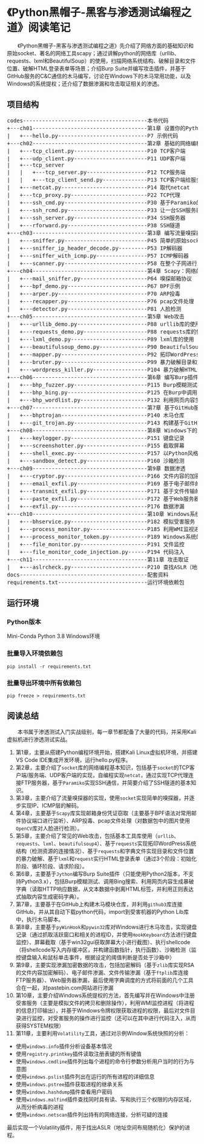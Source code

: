 # 《Python黑帽子-黑客与渗透测试编程之道》阅读笔记

&emsp;&emsp;《Python黑帽子-黑客与渗透测试编程之道》先介绍了网络方面的基础知识和原始socket、著名的网络工具scapy；通过讲解python的网络库（urllib、requests、lxml和BeautifulSoup）的使用，扫描网络系统结构、破解目录和文件位置、破解HTML登录表单等场景；介绍Burp Suite并编写攻击插件，并基于GitHub服务的C&C通信的木马编写，讨论在Windows下的木马常用功能，以及Windows的系统提权；还介绍了数据渗漏和攻击取证相关的渗透。

## 项目结构
<pre>
codes---------------------------------------本书代码
+---ch01------------------------------------第1章 设置你的Python环境
|   +---hello.py----------------------------P7 示例代码
+---ch02------------------------------------第2章 基础的网络编程工具
|   +---tcp_client.py-----------------------P10 TCP客户端
|   +---udp_client.py-----------------------P11 UDP客户端
|   +---tcp_server
|   |   +---tcp_server.py-------------------P12 TCP服务端
|   |   +---tcp_client_send.py--------------P13 TCP客户端给服务端发送测试数据包
|   +---netcat.py---------------------------P14 取代netcat
|   +---tcp_proxy.py------------------------P22 TCP代理
|   +---ssh_cmd.py--------------------------P30 基于Paramiko的SSH通信
|   +---ssh_rcmd.py-------------------------P33 让一台SSH服务器给SSH客户端发送命令
|   +---ssh_server.py-----------------------P34 SSH服务器
|   +---rforward.py-------------------------P38 SSH隧道
+---ch03------------------------------------第3章 编写流量嗅探器
|   +---sniffer.py--------------------------P45 简单的原始socket嗅探器
|   +---sniffer_ip_header_decode.py---------P53 IP解码器
|   +---sniffer_with_icmp.py----------------P57 ICMP解码器
|   +---scanner.py--------------------------P58 在整个子网进行主机扫描
+---ch04------------------------------------第4章 Scapy：网络的掌控者
|   +---mail_sniffer.py---------------------P64 嗅探邮箱协议
|   +---bpf_demo.py-------------------------P67 BPF示例
|   +---arper.py----------------------------P70 ARP投毒
|   +---recapper.py-------------------------P76 pcap文件处理
|   +---detector.py-------------------------P81 人脸检测
+---ch05------------------------------------第5章 Web攻击
|   +---urllib_demo.py----------------------P88 urllib库的使用
|   +---requests_demo.py--------------------P88 requests库的使用
|   +---lxml_demo.py------------------------P89 lxml库的使用
|   +---beautifulsoup_demo.py---------------P90 BeautifulSoup库的使用
|   +---mapper.py---------------------------P92 拓印WordPress系统结构
|   +---bruter.py---------------------------P99 暴力破解目录和文件位置
|   +---wordpress_killer.py-----------------P104 暴力破解HTML登录表单
+---ch06------------------------------------第6章 编写Burp插件
|   +---bhp_fuzzer.py-----------------------P115 Burp模糊测试插件
|   +---bhp_bing.py-------------------------P125 在Burp中调用Bing搜索
|   +---bhp_wordlist.py---------------------P132 利用网页内容生成暴破字典
+---ch07------------------------------------第7章 基于GitHub服务的C&C通信
|   +---bhptrojan---------------------------P140 木马仓库
|   +---git_trojan.py-----------------------P143 构建基于GitHub通信的木马
+---ch08------------------------------------第8章 Windows下的木马常用功能
|   +---keylogger.py------------------------P151 键盘记录
|   +---screenshotter.py--------------------P155 截取屏幕
|   +---shell_exec.py-----------------------P157 以Python风格执行shellcode
|   +---sandbox_detect.py-------------------P160 沙箱检测
+---ch09------------------------------------第9章 数据渗透
|   +---cryptor.py--------------------------P166 文件内容的加密和解密
|   +---email_exfil.py----------------------P169 基于电子邮件的数据渗透
|   +---transmit_exfil.py-------------------P171 基于文件传输的数据渗透
|   +---paste_exfil.py----------------------P172 基于Web服务器的数据渗透
|   +---exfil.py----------------------------P176 数据渗漏
+---ch10------------------------------------第10章 Windows系统提权
|   +---bhservice.py------------------------P182 模拟受害服务
|   +---process_monitor.py------------------P185 利用WMI监视进程
|   +---process_monitor_token.py------------P189 Windows系统的令牌权限
|   +---file_monitor.py---------------------P191 文件监控
|   +---file_monitor_code_injection.py------P194 代码注入
+---ch11------------------------------------第11章 攻击取证
|   +---aslrcheck.py------------------------P210 查找ASLR（地址空间布局随机）保护进程
docs----------------------------------------配套资料
requirements.txt----------------------------运行环境依赖包
</pre>


## 运行环境
### Python版本
Mini-Conda Python 3.8 Windows环境

### 批量导入环境依赖包
```shell
pip install -r requirements.txt
```

### 批量导出环境中所有依赖包
```shell
pip freeze > requirements.txt
```

## 阅读总结
&emsp;&emsp;本书属于渗透测试入门实战级别，每一章节都配备了大量的代码，并采用Kali虚拟机进行渗透测试实战。
1. 第1章，主要从搭建Python编程环境开始，搭建Kali Linux虚拟机环境，并搭建VS Code IDE集成开发环境，运行hello.py程序。
2. 第2章，主要介绍了`socket`库的网络编程基本知识，包括基于`socket`的TCP客户端/服务端、UDP客户端的实现，自编程实现`netcat`，通过实现TCP代理连接FTP服务器，基于`Paramiko`实现SSH通信，并简要介绍了SSH隧道的基本知识。
3. 第3章，主要介绍了流量嗅探器的实现，使用`socket`实现简单的嗅探器，并逐步实现IP、ICMP层的解码。
4. 第4章，主要基于`Scapy`库实现邮箱身份凭证窃取（主要基于BPF语法对常用邮件协议端口进行监听）、ARP投毒、pcap文件处理（对数据包中的图片使用`OpenCV`库对人脸进行检测）。
5. 第5章，主要介绍了常见的Web攻击，包括基本工具库使用（`urllib`、`requests`、`lxml`、`beautifulsoup4`）、基于`requests`实现拓印WordPress系统结构（检测资源的连接情况）、基于`requests`和字典文件实现目录和文件位置的暴力破解、基于`lxml`和`request`实行HTML登录表单（通过3个阶段：初始化阶段、循环阶段、请求阶段）。
6. 第6章，主要基于`Jython`编写Burp Suite插件（只能使用Python2版本，不支持Python3.x），包括Burp模糊测试、调用Bing搜索、利用网页内容生成暴破字典（读取HTTP响应数据，从文本数据中剥离HTML标签，并利用正则表达式抽取内容生成密码字典）。
7. 第7章，主要基于在GitHub上构建木马模块仓库，并利用`github3`库连接GitHub，并从其自动下载python代码，import到受害机器的Python Lib库中，执行木马脚本。
8. 第8章，主要基于`pyWinHook`和`pywin32`库对Windows进行木马攻击，实现键盘记录（通过抓取活跃窗口和相关的进程ID，并使用`HookKeyboard`方法进行键盘监控）、屏幕截取（基于win32gui获取屏幕大小进行截图）、执行shellcode（将shellcode写入内存缓冲区，并构建函数指针，执行函数）、沙箱检测（监控键盘输入和鼠标单击事件，根据设定的阈值判断是否处于沙箱中）
9. 第9章，主要实现渗漏加密数据的攻击，包括加密解码（基于`zlib`库实现RSA的文件内容加密解码）、电子邮件渗漏、文件传输渗漏（基于`ftplib`库连接FTP服务器）、Web服务器渗漏，最后使用字典调度的方式将前面的几个工具合在一起，对pastebin.com网站进行渗漏
10. 第10章，主要介绍Windows系统提权的方法，首先编写并在Windows中注册受害服务（主要是模拟文件的拷贝和删除操作），利用WMI监控进程（将进程的信息打印输出），并基于Windows令牌权限获取进程的权限，最后对文件目录进行监控，对受害服务的操作进行监控（还可以在其中进行代码注入，从而获得SYSTEM权限）
11. 第11章，主要利用`Volatility`工具，通过对示例Window系统快照的分析：
- 使用`windows.info`插件分析设备基本情况
- 使用`registry.printkey`插件读取注册表键的所有键值
- 使用`windows.cmdline`插件列出每个进程的命令行参数分析用户当时的行为与意图
- 使用`windows.pslist`插件列出在运行的所有进程的详细信息
- 使用`windows.pstree`插件获取进程的继承关系
- 使用`windows.hashdump`插件查看用户密码
- 使用`windows.malfind`插件查找同时具有读、写和执行三个权限的内存区域，从而分析病毒的进程
- 使用`windows.netscan`插件列出持有的网络连接，分析可疑的连接

最后实现一个Volatility插件，用于找出ASLR（地址空间布局随机化）保护的进程。
